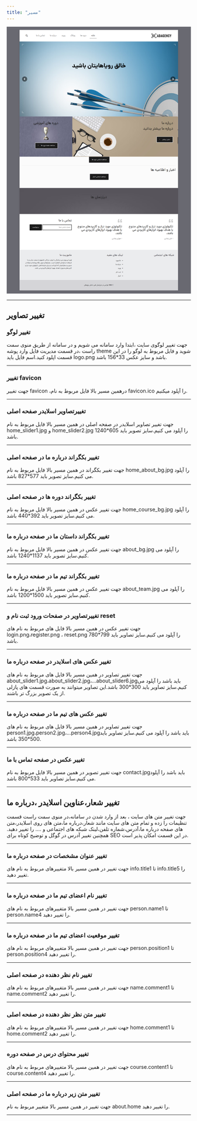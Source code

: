 ```yaml
---
title: "مسیر"
---
```


![my package](masirbs.ir.png)



____
## تغییر تصاویر

### تغییر لوگو

جهت تغییر لوگوی سایت ،ابتدا وارد سامانه می شویم و در سامانه از طریق منوی سمت راست ،در قسمت مدیریت فایل وارد پوشه theme شوید و فایل مربوط به لوگو را در این قسمت اپلود کنید.اسم فایل باید logo.png باشد و سایز عکس 33*156 باشد.
___
### تغییر favicon

جهت تغییر favicon ،درهمین مسیر بالا فایل مربوط به نام favicon.ico را آپلود میکنیم.
___


### تغییرتصاویر اسلایدر صفحه اصلی

جهت تغییر تصاویر اسلایدر در صفحه اصلی در همین مسیر بالا فایل مربوط به نام home_slider1.jpg و home_slider2.jpg را آپلود می کنیم.سایز تصویر باید 605*1240 باشد.
___
### تغییر بکگراند درباره ما در صفحه اصلی

جهت تغییر بکگراند در همین مسیر بالا فایل مربوط به نام home_about_bg.jpg را آپلود می کنیم.سایز تصویر باید 577*827 باشد.
___

### تغییر بکگراند دوره ها در صفحه اصلی 
جهت تغییر عکس در همین مسیر بالا فایل مربوط به نام home_course_bg.jpg را آپلود می کنیم.سایز تصویر باید 392*440 باشد.
___
### تغییر بکگراند داستان ما در صفحه درباره ما 
جهت تغییر عکس در همین مسیر بالا فایل مربوط به نام about_bg.jpg را آپلود می کنیم.سایز تصویر باید 1137*1240 باشد.
___
### تغییر بکگراند تیم ما در صفحه درباره ما 
جهت تغییر عکس در همین مسیر بالا فایل مربوط به نام about_team.jpg را آپلود می کنیم.سایز تصویر باید 1500*1200 باشد.
___
### تغییرتصاویر در صفحات ورود ثبت نام و reset
جهت تغییر عکس در همین مسیر بالا فایل های مربوط به نام های login.png،register.png ، reset.png را آپلود می کنیم.سایز تصاویر باید 799*780 باشد.
___
### تغییر عکس های اسلایدر در صفحه درباره ما 
جهت تغییر تصاویر در همین مسیر بالا فایل های مربوط به نام های about_slider1.jpg،about_slider2.jpg،...about_slider6.jpgباید باشد را آپلود می کنیم.سایز تصاویر باید 300*300 باشد.این تصاویر میتوانند به صورت قسمت های پازلی از یک تصویر بزرگ تر باشند.
___

### تغییر عکس های تیم ما در صفحه درباره ما 
جهت تغییر تصاویر در همین مسیر بالا فایل های مربوط به نام های person1.jpg،person2.jpg،...person4.jpgباید باشد را آپلود می کنیم.سایز تصاویر باید 500*350 باشد.
___


### تغییر عکس در صفحه تماس با ما 
جهت تغییر تصویر در همین مسیر بالا فایل مربوط به نام contact.jpgباید باشد را آپلود می کنیم.سایز تصاویر باید 533*800 باشد.
___


## تغییر شعار،عناوین اسلایدر ،درباره ما  
جهت تغییر متن های سایت ، بعد از وارد شدن در سامانه،در منوی سمت راست قسمت تنظیمات را زده و تمام متن های سایت مانند شعار،درباره ما،متن های روی اسلایدر،متن های صفحه درباره ما،آدرس،شماره تلفن،لینک شبکه های اجتماعی و .... را تغییر دهید.
همچنین تغییر آدرس در گوگل  و توضیح کوتاه برای SEO در این قسمت امکان پذیر است.	

___
### تغییر عنوان مشخصات در صفحه درباره ما 
جهت تغییر در همین مسیر بالا متغییرهای مربوط به نام های info.title1 تا info.title5 را تغییر دهید.
___

### تغییر نام اعضای تیم ما در صفحه درباره ما 
جهت تغییر در همین مسیر بالا متغییرهای مربوط به نام های person.name1 تا person.name4 را تغییر دهید.
___
### تغییر موقعیت اعضای تیم ما در صفحه درباره ما 
جهت تغییر در همین مسیر بالا متغییرهای مربوط به نام های person.position1 تا person.position4 را تغییر دهید.
___
### تغییر نام نظر دهنده در صفحه اصلی
جهت تغییر در همین مسیر بالا متغییرهای مربوط به نام های name.comment1 تا name.comment2 را تغییر دهید.
___
### تغییر متن نظر نظر دهنده در صفحه اصلی
جهت تغییر در همین مسیر بالا متغییرهای مربوط به نام های home.comment1 تا home.comment2 را تغییر دهید.
___
### تغییر محتوای درس در صفحه دوره 
جهت تغییر در همین مسیر بالا متغییرهای مربوط به نام های course.content1 تا course.content4 را تغییر دهید.
___
### تغییر متن زیر درباره ما در صفحه اصلی
جهت تغییر در همین مسیر بالا متغییر مربوط به نام about.home را تغییر دهید.
___

